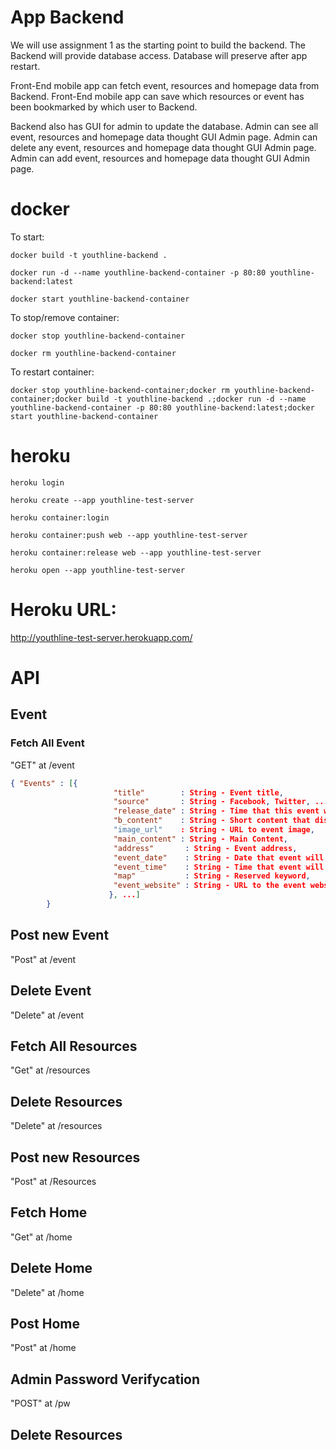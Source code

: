 # App Backend
We will use assignment 1 as the starting point to build the backend.
The Backend will provide database access. Database will preserve after app restart.

Front-End mobile app can fetch event, resources and homepage data from Backend.
Front-End mobile app can save which resources or event has been bookmarked by which user to Backend.

Backend also has GUI for admin to update the database.
Admin can see all event, resources and homepage data thought GUI Admin page.
Admin can delete any event, resources and homepage data thought GUI Admin page.
Admin can add event, resources and homepage data thought GUI Admin page.

# docker
To start:

`docker build -t youthline-backend .`

`docker run -d --name youthline-backend-container -p 80:80 youthline-backend:latest`

`docker start youthline-backend-container`

To stop/remove container:

`docker stop youthline-backend-container`

`docker rm youthline-backend-container`

To restart container:

`docker stop youthline-backend-container;docker rm youthline-backend-container;docker build -t youthline-backend .;docker run -d --name youthline-backend-container -p 80:80 youthline-backend:latest;docker start youthline-backend-container`

# heroku
`heroku login`

`heroku create --app youthline-test-server`

`heroku container:login`

`heroku container:push web --app youthline-test-server`

`heroku container:release web --app youthline-test-server`

`heroku open --app youthline-test-server`

# Heroku URL: 

http://youthline-test-server.herokuapp.com/

# API

## Event 
### Fetch All Event
"GET" at /event
```json
{ "Events" : [{
                       "title"        : String - Event title,
                       "source"       : String - Facebook, Twitter, ...,
                       "release_date" : String - Time that this event was created,
                       "b_content"    : String - Short content that displayed in main page
                       "image_url"    : String - URL to event image,
                       "main_content" : String - Main Content,
                       "address"       : String - Event address,
                       "event_date"    : String - Date that event will be held,
                       "event_time"    : String - Time that event will be held,
                       "map"           : String - Reserved keyword,
                       "event_website" : String - URL to the event website
                      }, ...]
        }
```

## Post new Event
"Post" at /event

## Delete Event
"Delete" at /event

## Fetch All Resources
"Get" at /resources

## Delete Resources
"Delete" at /resources

## Post new Resources
"Post" at /Resources

## Fetch Home
"Get" at /home

## Delete Home
"Delete" at /home

## Post Home
"Post" at /home
## Admin Password Verifycation
"POST" at /pw
## Delete Resources
